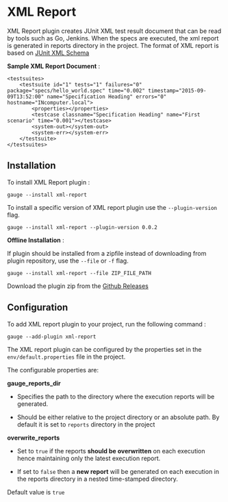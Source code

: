 # XML Report
XML Report plugin creates JUnit XML test result document that can be read by tools such as Go, Jenkins.
When the specs are executed, the xml report is generated in reports directory in the project. The format of XML report is based on [JUnit XML Schema](https://windyroad.com.au/dl/Open%20Source/JUnit.xsd)

**Sample XML Report Document** :
```
<testsuites>
	<testsuite id="1" tests="1" failures="0" package="specs/hello_world.spec" time="0.002" timestamp="2015-09-09T13:52:00" name="Specification Heading" errors="0" hostname="INcomputer.local">
		<properties></properties>
		<testcase classname="Specification Heading" name="First scenario" time="0.001"></testcase>
		<system-out></system-out>
		<system-err></system-err>
	</testsuite>
</testsuites>
```
## Installation
To install XML Report plugin :
```
gauge --install xml-report
```

To install a specific version of XML report plugin use the `--plugin-version` flag.
````
gauge --install xml-report --plugin-version 0.0.2
````
__Offline Installation__ :

If plugin should be installed from a zipfile instead of downloading from plugin repository, use the `--file` or `-f` flag.
````
gauge --install xml-report --file ZIP_FILE_PATH
````
Download the plugin zip from the [Github Releases](https://github.com/getgauge/xml-report/releases)

## Configuration

To add XML report plugin to your project, run the following command :
```
gauge --add-plugin xml-report
```
The XML report plugin can be configured by the properties set in the `env/default.properties` file in the project.

The configurable properties are:

__gauge_reports_dir__
* Specifies the path to the directory where the execution reports will be generated.

* Should be either relative to the project directory or an absolute path.
By default it is set to `reports` directory in the project

__overwrite_reports__
* Set to `true` if the reports **should be overwritten** on each execution hence maintaining only the latest execution report.

* If set to `false` then a **new report** will be generated on each execution in the reports directory in a nested time-stamped directory.

Default value is `true`

